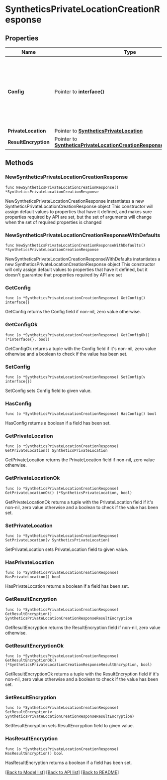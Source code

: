 # SyntheticsPrivateLocationCreationResponse

## Properties

Name | Type | Description | Notes
------------ | ------------- | ------------- | -------------
**Config** | Pointer to **interface{}** | Configuration skeleton for the private location. See installation instructions of the private location on how to use this configuration. | [optional] 
**PrivateLocation** | Pointer to [**SyntheticsPrivateLocation**](SyntheticsPrivateLocation.md) |  | [optional] 
**ResultEncryption** | Pointer to [**SyntheticsPrivateLocationCreationResponseResultEncryption**](SyntheticsPrivateLocationCreationResponseResultEncryption.md) |  | [optional] 

## Methods

### NewSyntheticsPrivateLocationCreationResponse

`func NewSyntheticsPrivateLocationCreationResponse() *SyntheticsPrivateLocationCreationResponse`

NewSyntheticsPrivateLocationCreationResponse instantiates a new SyntheticsPrivateLocationCreationResponse object
This constructor will assign default values to properties that have it defined,
and makes sure properties required by API are set, but the set of arguments
will change when the set of required properties is changed

### NewSyntheticsPrivateLocationCreationResponseWithDefaults

`func NewSyntheticsPrivateLocationCreationResponseWithDefaults() *SyntheticsPrivateLocationCreationResponse`

NewSyntheticsPrivateLocationCreationResponseWithDefaults instantiates a new SyntheticsPrivateLocationCreationResponse object
This constructor will only assign default values to properties that have it defined,
but it doesn't guarantee that properties required by API are set

### GetConfig

`func (o *SyntheticsPrivateLocationCreationResponse) GetConfig() interface{}`

GetConfig returns the Config field if non-nil, zero value otherwise.

### GetConfigOk

`func (o *SyntheticsPrivateLocationCreationResponse) GetConfigOk() (*interface{}, bool)`

GetConfigOk returns a tuple with the Config field if it's non-nil, zero value otherwise
and a boolean to check if the value has been set.

### SetConfig

`func (o *SyntheticsPrivateLocationCreationResponse) SetConfig(v interface{})`

SetConfig sets Config field to given value.

### HasConfig

`func (o *SyntheticsPrivateLocationCreationResponse) HasConfig() bool`

HasConfig returns a boolean if a field has been set.

### GetPrivateLocation

`func (o *SyntheticsPrivateLocationCreationResponse) GetPrivateLocation() SyntheticsPrivateLocation`

GetPrivateLocation returns the PrivateLocation field if non-nil, zero value otherwise.

### GetPrivateLocationOk

`func (o *SyntheticsPrivateLocationCreationResponse) GetPrivateLocationOk() (*SyntheticsPrivateLocation, bool)`

GetPrivateLocationOk returns a tuple with the PrivateLocation field if it's non-nil, zero value otherwise
and a boolean to check if the value has been set.

### SetPrivateLocation

`func (o *SyntheticsPrivateLocationCreationResponse) SetPrivateLocation(v SyntheticsPrivateLocation)`

SetPrivateLocation sets PrivateLocation field to given value.

### HasPrivateLocation

`func (o *SyntheticsPrivateLocationCreationResponse) HasPrivateLocation() bool`

HasPrivateLocation returns a boolean if a field has been set.

### GetResultEncryption

`func (o *SyntheticsPrivateLocationCreationResponse) GetResultEncryption() SyntheticsPrivateLocationCreationResponseResultEncryption`

GetResultEncryption returns the ResultEncryption field if non-nil, zero value otherwise.

### GetResultEncryptionOk

`func (o *SyntheticsPrivateLocationCreationResponse) GetResultEncryptionOk() (*SyntheticsPrivateLocationCreationResponseResultEncryption, bool)`

GetResultEncryptionOk returns a tuple with the ResultEncryption field if it's non-nil, zero value otherwise
and a boolean to check if the value has been set.

### SetResultEncryption

`func (o *SyntheticsPrivateLocationCreationResponse) SetResultEncryption(v SyntheticsPrivateLocationCreationResponseResultEncryption)`

SetResultEncryption sets ResultEncryption field to given value.

### HasResultEncryption

`func (o *SyntheticsPrivateLocationCreationResponse) HasResultEncryption() bool`

HasResultEncryption returns a boolean if a field has been set.


[[Back to Model list]](../README.md#documentation-for-models) [[Back to API list]](../README.md#documentation-for-api-endpoints) [[Back to README]](../README.md)


